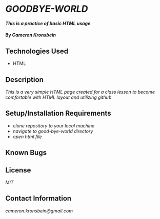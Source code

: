 # _GOODBYE-WORLD_

#### _This is a practice of basic HTML usage_

#### By _**Cameron Kronsbein**_

## Technologies Used

* HTML

## Description

_This is a very simple HTML page created for a class lesson to become comfortable with HTML layout and utilizing github_

## Setup/Installation Requirements

* _clone repository to your local machine_
* _navigate to good-bye-world directory_
* _open html file_


## Known Bugs


## License

_MIT_

## Contact Information

_cameron.kronsbein@gmail.com_
